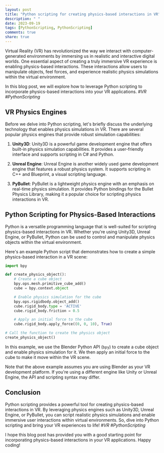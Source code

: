```yaml
---
layout: post
title: "Python scripting for creating physics-based interactions in VR"
description: " "
date: 2023-09-19
tags: [PythonScripting, PythonScripting]
comments: true
share: true
---
```


Virtual Reality (VR) has revolutionized the way we interact with computer-generated environments by immersing us in realistic and interactive digital worlds. One essential aspect of creating a truly immersive VR experience is enabling physics-based interactions. These interactions allow users to manipulate objects, feel forces, and experience realistic physics simulations within the virtual environment.

In this blog post, we will explore how to leverage Python scripting to incorporate physics-based interactions into your VR applications. *#VR #PythonScripting*

## VR Physics Engines

Before we delve into Python scripting, let's briefly discuss the underlying technology that enables physics simulations in VR. There are several popular physics engines that provide robust simulation capabilities:

1. **Unity3D**: Unity3D is a powerful game development engine that offers built-in physics simulation capabilities. It provides a user-friendly interface and supports scripting in C# and Python.

2. **Unreal Engine**: Unreal Engine is another widely used game development engine that features a robust physics system. It supports scripting in C++ and Blueprint, a visual scripting language.

3. **PyBullet**: PyBullet is a lightweight physics engine with an emphasis on real-time physics simulation. It provides Python bindings for the Bullet Physics Library, making it a popular choice for scripting physics interactions in VR.

## Python Scripting for Physics-Based Interactions

Python is a versatile programming language that is well-suited for scripting physics-based interactions in VR. Whether you're using Unity3D, Unreal Engine, or PyBullet, Python can be used to control and manipulate physics objects within the virtual environment.

Here's an example Python script that demonstrates how to create a simple physics-based interaction in a VR scene:

```python
import bpy

def create_physics_object():
    # Create a cube object
    bpy.ops.mesh.primitive_cube_add()
    cube = bpy.context.object

    # Enable physics simulation for the cube
    bpy.ops.rigidbody.object_add()
    cube.rigid_body.type = 'ACTIVE'
    cube.rigid_body.friction = 0.5

    # Apply an initial force to the cube
    cube.rigid_body.apply_force((0, 0, 10), True)

# Call the function to create the physics object
create_physics_object()
```

In this example, we use the Blender Python API (`bpy`) to create a cube object and enable physics simulation for it. We then apply an initial force to the cube to make it move within the VR scene.

Note that the above example assumes you are using Blender as your VR development platform. If you're using a different engine like Unity or Unreal Engine, the API and scripting syntax may differ.

## Conclusion

Python scripting provides a powerful tool for creating physics-based interactions in VR. By leveraging physics engines such as Unity3D, Unreal Engine, or PyBullet, you can script realistic physics simulations and enable immersive user interactions within virtual environments. So, dive into Python scripting and bring your VR experiences to life! *#VR #PythonScripting*

I hope this blog post has provided you with a good starting point for incorporating physics-based interactions in your VR applications. Happy coding!